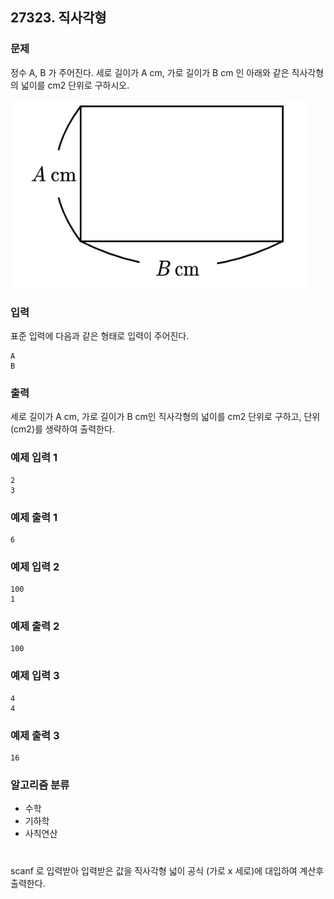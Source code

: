 ## 27323. 직사각형

### 문제
정수 A, B 가 주어진다. 세로 길이가 A cm, 가로 길이가 B cm 인 아래와 같은 직사각형의 넓이를 cm2 단위로 구하시오.

![alt text](image.png)

### 입력
표준 입력에 다음과 같은 형태로 입력이 주어진다.
```
A
B
```

### 출력
세로 길이가 A cm, 가로 길이가 B cm인 직사각형의 넓이를 cm2 단위로 구하고, 단위 (cm2)를 생략하여 출력한다.

### 예제 입력 1
```
2
3
```

### 예제 출력 1
``` 
6
```

### 예제 입력 2
```
100
1
```

### 예제 출력 2
``` 
100
```

### 예제 입력 3
```
4
4
```

### 예제 출력 3
``` 
16
```

### 알고리즘 분류
* 수학
* 기하학
* 사칙연산
  
#

scanf 로 입력받아 입력받은 값을 직사각형 넓이 공식 (가로 x 세로)에 대입하여 계산후
출력한다.
